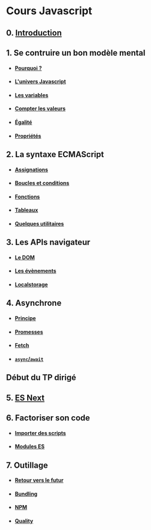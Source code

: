 # Cours Javascript

## 0. [Introduction](./contenus/chapters/0_intro/0-1_index.md)

## 1. Se contruire un bon modèle mental

- #### [Pourquoi ?](./contenus/chapters/1_mental_models/1-1_intro.md)
- #### [L'univers Javascript](./contenus/chapters/1_mental_models/1-2_universe.md)
- #### [Les variables](./contenus/chapters/1_mental_models/1-3_variables.md)
- #### [Compter les valeurs](./contenus/chapters/1_mental_models/1-4_count.md)
- #### [Égalité](./contenus/chapters/1_mental_models/1-5_equality.md)
- #### [Propriétés](./contenus/chapters/1_mental_models/1-6_properties.md)

## 2. La syntaxe ECMAScript

- #### [Assignations](./contenus/chapters/2_syntax/2-1_assignments.md)
- #### [Boucles et conditions](./contenus/chapters/2_syntax/2-2_loops.md)
- #### [Fonctions](./contenus/chapters/2_syntax/2-3_functions.md)
- #### [Tableaux](./contenus/chapters/2_syntax/2-4_arrays.md)
- #### [Quelques utilitaires](./contenus/chapters/2_syntax/2-5_utils.md)

## 3. Les APIs navigateur

- #### [Le DOM](./contenus/chapters/3_browser/3-1_dom.md)
- #### [Les évènements](./contenus/chapters/3_browser/3-2_events.md)
- #### [Localstorage](./contenus/chapters/3_browser/3-3_localstorage.md)


## 4. Asynchrone

- #### [Principe](./contenus/chapters/4_async/4-1_intro.md)
- #### [Promesses](./contenus/chapters/4_async/4-2_promises.md)
- #### [Fetch](./contenus/chapters/4_async/4-3_fetch.md)
- #### [`async`/`await`](./contenus/chapters/4_async/4-4_async_await.md)

## Début du TP dirigé

## 5. [ES Next](./contenus/chapters/5_esnext/5-1_index.md)

## 6. Factoriser son code

- #### [Importer des scripts](./contenus/chapters/6_modules/6-1_legacy.md)
- #### [Modules ES](./contenus/chapters/6_modules/6-2_esm.md)

## 7. Outillage

- #### [Retour vers le futur](./contenus/chapters/7_tooling/7-1_back_to_the_future.md)
- #### [Bundling](./contenus/chapters/7_tooling/7-2_bundling.md)
- #### [NPM](./contenus/chapters/7_tooling/7-3_npm.md)
- #### [Quality](./contenus/chapters/7_tooling/7-4_quality.md)

